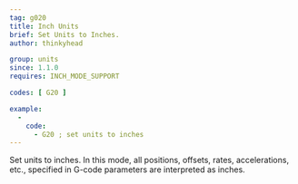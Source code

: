 ```yaml
---
tag: g020
title: Inch Units
brief: Set Units to Inches.
author: thinkyhead

group: units
since: 1.1.0
requires: INCH_MODE_SUPPORT

codes: [ G20 ]

example:
  -
    code:
      - G20 ; set units to inches
---
```


Set units to inches. In this mode, all positions, offsets, rates, accelerations, etc., specified in G-code parameters are interpreted as inches.

